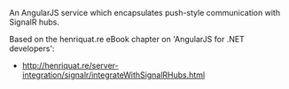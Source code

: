 An AngularJS service which encapsulates push-style communication with SignalR hubs.

Based on the henriquat.re eBook chapter on 'AngularJS for .NET developers':
* http://henriquat.re/server-integration/signalr/integrateWithSignalRHubs.html

